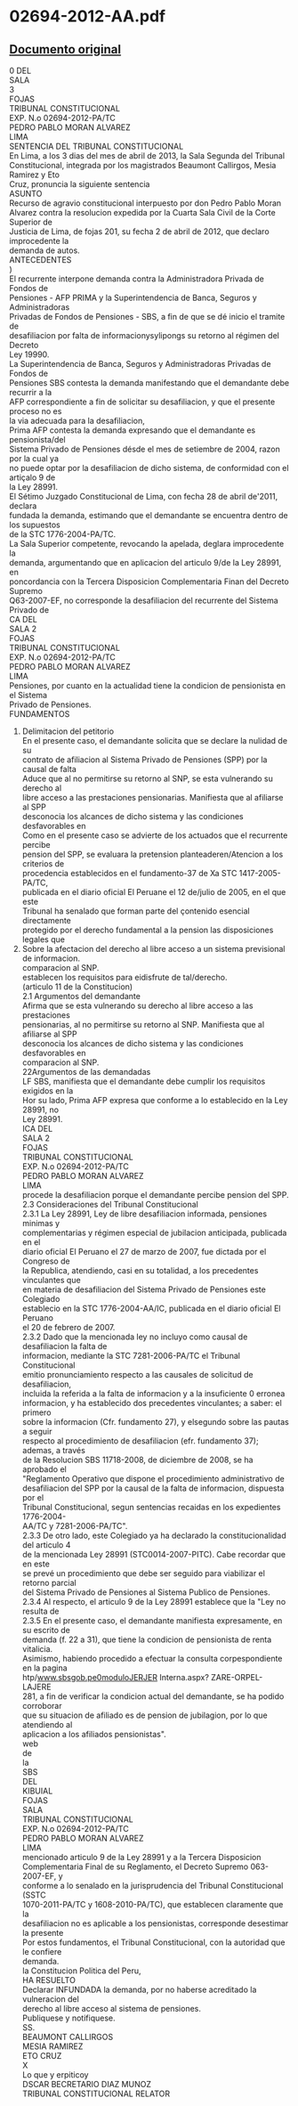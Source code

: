 
02694-2012-AA.pdf
=================
  
[Documento original](https://tc.gob.pe/jurisprudencia/2013/02694-2012-AA.pdf)  
---  
0 DEL  
SALA  
3  
FOJAS  
TRIBUNAL CONSTITUCIONAL  
EXP. N.o 02694-2012-PA/TC  
PEDRO PABLO MORAN ALVAREZ  
LIMA  
SENTENCIA DEL TRIBUNAL CONSTITUCIONAL  
En Lima, a los 3 dias del mes de abril de 2013, la Sala Segunda del Tribunal  
Constitucional, integrada por los magistrados Beaumont Callirgos, Mesia Ramirez y Eto  
Cruz, pronuncia la siguiente sentencia  
ASUNTO  
Recurso de agravio constitucional interpuesto por don Pedro Pablo Moran  
Alvarez contra la resolucion expedida por la Cuarta Sala Civil de la Corte Superior de  
Justicia de Lima, de fojas 201, su fecha 2 de abril de 2012, que declaro improcedente la  
demanda de autos.  
ANTECEDENTES  
)  
El recurrente interpone demanda contra la Administradora Privada de Fondos de  
Pensiones - AFP PRIMA y la Superintendencia de Banca, Seguros y Administradoras  
Privadas de Fondos de Pensiones - SBS, a fin de que se dé inicio el tramite de  
desafiliacion por falta de informacionysylipongs su retorno al régimen del Decreto  
Ley 19990.  
La Superintendencia de Banca, Seguros y Administradoras Privadas de Fondos de  
Pensiones SBS contesta la demanda manifestando que el demandante debe recurrir a la  
AFP correspondiente a fin de solicitar su desafiliacion, y que el presente proceso no es  
la via adecuada para la desafiliacion,  
Prima AFP contesta la demanda expresando que el demandante es pensionista/del  
Sistema Privado de Pensiones désde el mes de setiembre de 2004, razon por la cual ya  
no puede optar por la desafiliacion de dicho sistema, de conformidad con el artiçalo 9 de  
la Ley 28991.  
El Sétimo Juzgado Constitucional de Lima, con fecha 28 de abril de'2011, declara  
fundada la demanda, estimando que el demandante se encuentra dentro de los supuestos  
de la STC 1776-2004-PA/TC.  
La Sala Superior competente, revocando la apelada, deglara improcedente la  
demanda, argumentando que en aplicacion del articulo 9/de la Ley 28991, en  
poncordancia con la Tercera Disposicion Complementaria Finan del Decreto Supremo  
Q63-2007-EF, no corresponde la desafiliacion del recurrente del Sistema Privado de  
CA DEL  
SALA 2  
FOJAS  
TRIBUNAL CONSTITUCIONAL  
EXP. N.o 02694-2012-PA/TC  
PEDRO PABLO MORAN ALVAREZ  
LIMA  
Pensiones, por cuanto en la actualidad tiene la condicion de pensionista en el Sistema  
Privado de Pensiones.  
FUNDAMENTOS  
1. Delimitacion del petitorio  
En el presente caso, el demandante solicita que se declare la nulidad de su  
contrato de afiliacion al Sistema Privado de Pensiones (SPP) por la causal de falta  
Aduce que al no permitirse su retorno al SNP, se esta vulnerando su derecho al  
libre acceso a las prestaciones pensionarias. Manifiesta que al afiliarse al SPP  
desconocia los alcances de dicho sistema y las condiciones desfavorables en  
Como en el presente caso se advierte de los actuados que el recurrente percibe  
pension del SPP, se evaluara la pretension planteaderen/Atencion a los criterios de  
procedencia establecidos en el fundamento-37 de Xa STC 1417-2005-PA/TC,  
publicada en el diario oficial El Peruane el 12 de/julio de 2005, en el que este  
Tribunal ha senalado que forman parte del çontenido esencial directamente  
protegido por el derecho fundamental a la pension las disposiciones legales que  
2. Sobre la afectacion del derecho al libre acceso a un sistema previsional  
de informacion.  
comparacion al SNP.  
establecen los requisitos para eidisfrute de tal/derecho.  
(articulo 11 de la Constitucion)  
2.1 Argumentos del demandante  
Afirma que se esta vulnerando su derecho al libre acceso a las prestaciones  
pensionarias, al no permitirse su retorno al SNP. Manifiesta que al afiliarse al SPP  
desconocia los alcances de dicho sistema y las condiciones desfavorables en  
comparacion al SNP.  
22Argumentos de las demandadas  
LF SBS, manifiesta que el demandante debe cumplir los requisitos exigidos en la  
Hor su lado, Prima AFP expresa que conforme a lo establecido en la Ley 28991, no  
Ley 28991.  
ICA DEL  
SALA 2  
FOJAS  
TRIBUNAL CONSTITUCIONAL  
EXP. N.o 02694-2012-PA/TC  
PEDRO PABLO MORAN ALVAREZ  
LIMA  
procede la desafiliacion porque el demandante percibe pension del SPP.  
2.3 Consideraciones del Tribunal Constitucional  
2.3.1 La Ley 28991, Ley de libre desafiliacion informada, pensiones minimas y  
complementarias y régimen especial de jubilacion anticipada, publicada en el  
diario oficial El Peruano el 27 de marzo de 2007, fue dictada por el Congreso de  
la Republica, atendiendo, casi en su totalidad, a los precedentes vinculantes que  
en materia de desafiliacion del Sistema Privado de Pensiones este Colegiado  
establecio en la STC 1776-2004-AA/IC, publicada en el diario oficial El Peruano  
el 20 de febrero de 2007.  
2.3.2 Dado que la mencionada ley no incluyo como causal de desafiliacion la falta de  
informacion, mediante la STC 7281-2006-PA/TC el Tribunal Constitucional  
emitio pronunciamiento respecto a las causales de solicitud de desafiliacion,  
incluida la referida a la falta de informacion y a la insuficiente 0 erronea  
informacion, y ha establecido dos precedentes vinculantes; a saber: el primero  
sobre la informacion (Cfr. fundamento 27), y elsegundo sobre las pautas a seguir  
respecto al procedimiento de desafiliacion (efr. fundamento 37); ademas, a través  
de la Resolucion SBS 11718-2008, de diciembre de 2008, se ha aprobado el  
"Reglamento Operativo que dispone el procedimiento administrativo de  
desafiliacion del SPP por la causal de la falta de informacion, dispuesta por el  
Tribunal Constitucional, segun sentencias recaidas en los expedientes 1776-2004-  
AA/TC y 7281-2006-PA/TC".  
2.3.3 De otro lado, este Colegiado ya ha declarado la constitucionalidad del articulo 4  
de la mencionada Ley 28991 (STC0014-2007-PITC). Cabe recordar que en este  
se prevé un procedimiento que debe ser seguido para viabilizar el retorno parcial  
del Sistema Privado de Pensiones al Sistema Publico de Pensiones.  
2.3.4 Al respecto, el articulo 9 de la Ley 28991 establece que la "Ley no resulta de  
2.3.5 En el presente caso, el demandante manifiesta expresamente, en su escrito de  
demanda (f. 22 a 31), que tiene la condicion de pensionista de renta vitalicia.  
Asimismo, habiendo procedido a efectuar la consulta corpespondiente en la pagina  
htp/www.sbsgob.pe0moduloJERJER Interna.aspx? ZARE-ORPEL-LAJERE  
281, a fin de verificar la condicion actual del demandante, se ha podido corroborar  
que su situacion de afiliado es de pension de jubilagion, por lo que atendiendo al  
aplicacion a los afiliados pensionistas".  
web  
de  
la  
SBS  
DEL  
KIBUIAL  
FOJAS  
SALA  
TRIBUNAL CONSTITUCIONAL  
EXP. N.o 02694-2012-PA/TC  
PEDRO PABLO MORAN ALVAREZ  
LIMA  
mencionado articulo 9 de la Ley 28991 y a la Tercera Disposicion  
Complementaria Final de su Reglamento, el Decreto Supremo 063-2007-EF, y  
conforme a lo senalado en la jurisprudencia del Tribunal Constitucional (SSTC  
1070-2011-PA/TC y 1608-2010-PA/TC), que establecen claramente que la  
desafiliacion no es aplicable a los pensionistas, corresponde desestimar la presente  
Por estos fundamentos, el Tribunal Constitucional, con la autoridad que le confiere  
demanda.  
la Constitucion Politica del Peru,  
HA RESUELTO  
Declarar INFUNDADA la demanda, por no haberse acreditado la vulneracion del  
derecho al libre acceso al sistema de pensiones.  
Publiquese y notifiquese.  
SS.  
BEAUMONT CALLIRGOS  
MESIA RAMIREZ  
ETO CRUZ  
X  
Lo que y erpiticoy  
DSCAR BECRETARIO DIAZ MUNOZ  
TRIBUNAL CONSTITUCIONAL RELATOR